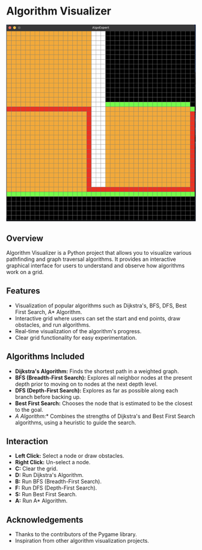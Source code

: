 # Algorithm Visualizer
![Algorithm Visualizer](https://github.com/umair-666/AlgoExpert/blob/main/visualise.png)

## Overview

Algorithm Visualizer is a Python project that allows you to visualize various pathfinding and graph traversal algorithms. It provides an interactive graphical interface for users to understand and observe how algorithms work on a grid.

## Features

- Visualization of popular algorithms such as Dijkstra's, BFS, DFS, Best First Search, A* Algorithm.
- Interactive grid where users can set the start and end points, draw obstacles, and run algorithms.
- Real-time visualization of the algorithm's progress.
- Clear grid functionality for easy experimentation.

## Algorithms Included

- **Dijkstra's Algorithm:** Finds the shortest path in a weighted graph.
- **BFS (Breadth-First Search):** Explores all neighbor nodes at the present depth prior to moving on to nodes at the next depth level.
- **DFS (Depth-First Search):** Explores as far as possible along each branch before backing up.
- **Best First Search:** Chooses the node that is estimated to be the closest to the goal.
- **A* Algorithm:** Combines the strengths of Dijkstra's and Best First Search algorithms, using a heuristic to guide the search.

## Interaction

- **Left Click:** Select a node or draw obstacles.
- **Right Click:** Un-select a node.
- **C:** Clear the grid.
- **D:** Run Dijkstra's Algorithm.
- **B:** Run BFS (Breadth-First Search).
- **F:** Run DFS (Depth-First Search).
- **S:** Run Best First Search.
- **A:** Run A* Algorithm.


## Acknowledgements

- Thanks to the contributors of the Pygame library.
- Inspiration from other algorithm visualization projects.

